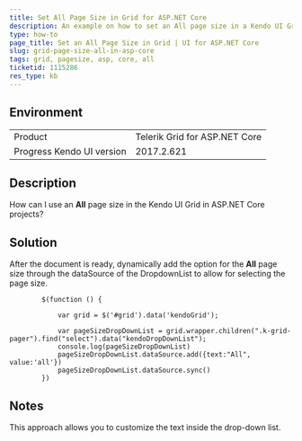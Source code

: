 ```yaml
---
title: Set All Page Size in Grid for ASP.NET Core
description: An example on how to set an All page size in a Kendo UI Grid in ASP.NET Core projects.
type: how-to
page_title: Set an All Page Size in Grid | UI for ASP.NET Core
slug: grid-page-size-all-in-asp-core
tags: grid, pagesize, asp, core, all
ticketid: 1115286
res_type: kb
---
```


## Environment

<table>
 <tr>
  <td>Product</td>
  <td>Telerik Grid for ASP.NET Core</td>
 </tr>
 <tr>
  <td>Progress Kendo UI version</td>
  <td>2017.2.621</td>
 </tr>
</table>

## Description

How can I use an **All** page size in the Kendo UI Grid in ASP.NET Core projects?

## Solution

After the document is ready, dynamically add the option for the **All** page size through the dataSource of the DropdownList to allow for selecting the page size.

```       
        $(function () {

            var grid = $('#grid').data('kendoGrid');

            var pageSizeDropDownList = grid.wrapper.children(".k-grid-pager").find("select").data("kendoDropDownList");
            console.log(pageSizeDropDownList)
            pageSizeDropDownList.dataSource.add({text:"All", value:'all'})
            pageSizeDropDownList.dataSource.sync()      
        })
```

## Notes

This approach allows you to customize the text inside the drop-down list.
